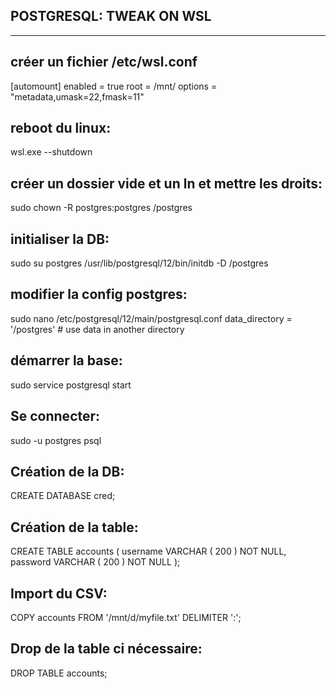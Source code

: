 POSTGRESQL: TWEAK ON WSL
-------------------------------------------
-------------------------------------------

créer un fichier /etc/wsl.conf
-------------------------------------------
[automount]
enabled = true
root = /mnt/
options = "metadata,umask=22,fmask=11"

reboot du linux:
-------------------------------------------
wsl.exe --shutdown

créer un dossier vide et un ln et mettre les droits:
-------------------------------------------
sudo chown -R postgres:postgres /postgres

initialiser la DB:
-------------------------------------------
sudo su postgres
/usr/lib/postgresql/12/bin/initdb -D /postgres

modifier la config postgres:
-------------------------------------------
sudo nano /etc/postgresql/12/main/postgresql.conf
data_directory = '/postgres'            # use data in another directory

démarrer la base:
-------------------------------------------
sudo service postgresql start

Se connecter:
-------------------------------------------
sudo -u postgres psql

Création de la DB:
-------------------------------------------
CREATE DATABASE cred;

Création de la table:
-------------------------------------------
CREATE TABLE accounts (
	username VARCHAR ( 200 ) NOT NULL,
	password VARCHAR ( 200 ) NOT NULL
);

Import du CSV:
-------------------------------------------
COPY accounts FROM '/mnt/d/myfile.txt' DELIMITER ':';

Drop de la table ci nécessaire:
-------------------------------------------
DROP TABLE accounts;
